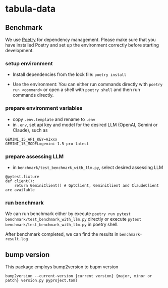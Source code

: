 # tabula-data

## Benchmark
We use [Poetry](https://python-poetry.org) for dependency management. Please make sure that you have installed Poetry and set up the environment correctly before starting development.

### setup environment
- Install dependencies from the lock file: `poetry install`

- Use the environment: You can either run commands directly with `poetry run
<command>` or open a shell with `poetry shell` and then run commands directly.

### prepare environment variables
- copy `.env.template` and rename to `.env`
- in `.env`, set api key and model for the desired LLM (OpenAI, Gemini or Claude), such as
```
GEMINI_15_API_KEY=AIxxx
GEMINI_15_MODEL=gemini-1.5-pro-latest
```

### prepare assessing LLM
- in `benchmark/test_benchmark_with_llm.py`, select desired assessing LLM
```
@pytest.fixture
def client():    
    return GeminiClient() # GptClient, GeminiClient and ClaudeClient are available
```

### run benchmark
We can run benchmark either by execute `poetry run pytest benchmark/test_benchmark_with_llm.py` directly or execute `pytest benchmark/test_benchmark_with_llm.py` in poetry shell.

After benchmark completed, we can find the results in `benchmark-result.log`

## bump version
This package employs bump2version to bupm version
```
bump2version --current-version {current version} {major, minor or patch} version.py pyproject.toml
```

